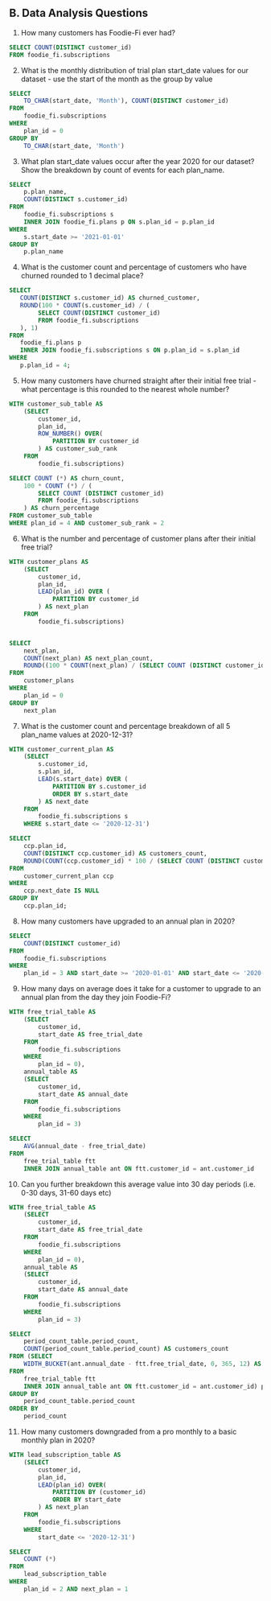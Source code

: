 ## B. Data Analysis Questions

1. How many customers has Foodie-Fi ever had?

```sql
SELECT COUNT(DISTINCT customer_id)
FROM foodie_fi.subscriptions
```

2. What is the monthly distribution of trial plan start_date values for our dataset - use the start of the month as the group by value

```sql
SELECT
	TO_CHAR(start_date, 'Month'), COUNT(DISTINCT customer_id)
FROM
	foodie_fi.subscriptions
WHERE
	plan_id = 0
GROUP BY
	TO_CHAR(start_date, 'Month')
```

3. What plan start_date values occur after the year 2020 for our dataset? Show the breakdown by count of events for each plan_name.

```sql
SELECT
	p.plan_name,
    COUNT(DISTINCT s.customer_id)
FROM
	foodie_fi.subscriptions s
    INNER JOIN foodie_fi.plans p ON s.plan_id = p.plan_id
WHERE
	s.start_date >= '2021-01-01'
GROUP BY
	p.plan_name
```

4. What is the customer count and percentage of customers who have churned rounded to 1 decimal place?

```sql
SELECT
   COUNT(DISTINCT s.customer_id) AS churned_customer,
   ROUND(100 * COUNT(s.customer_id) / (
   		SELECT COUNT(DISTINCT customer_id)
     	FROM foodie_fi.subscriptions
   ), 1)
FROM
   foodie_fi.plans p
   INNER JOIN foodie_fi.subscriptions s ON p.plan_id = s.plan_id
WHERE
   p.plan_id = 4;
```

5. How many customers have churned straight after their initial free trial - what percentage is this rounded to the nearest whole number?

```sql
WITH customer_sub_table AS
    (SELECT
        customer_id,
        plan_id,
        ROW_NUMBER() OVER(
            PARTITION BY customer_id
        ) AS customer_sub_rank
    FROM
        foodie_fi.subscriptions)

SELECT COUNT (*) AS churn_count,
	100 * COUNT (*) / (
  		SELECT COUNT (DISTINCT customer_id)
  		FROM foodie_fi.subscriptions
	) AS churn_percentage
FROM customer_sub_table
WHERE plan_id = 4 AND customer_sub_rank = 2
```

6. What is the number and percentage of customer plans after their initial free trial?

```sql
WITH customer_plans AS
    (SELECT
        customer_id,
        plan_id,
        LEAD(plan_id) OVER (
            PARTITION BY customer_id
        ) AS next_plan
    FROM
        foodie_fi.subscriptions)


SELECT
	next_plan,
    COUNT(next_plan) AS next_plan_count,
    ROUND((100 * COUNT(next_plan) / (SELECT COUNT (DISTINCT customer_id) FROM foodie_fi.subscriptions)), 2)
FROM
	customer_plans
WHERE
	plan_id = 0
GROUP BY
	next_plan
```

7. What is the customer count and percentage breakdown of all 5 plan_name values at 2020-12-31?

```sql
WITH customer_current_plan AS
    (SELECT
        s.customer_id,
        s.plan_id,
        LEAD(s.start_date) OVER (
            PARTITION BY s.customer_id
            ORDER BY s.start_date
        ) AS next_date
    FROM
        foodie_fi.subscriptions s
    WHERE s.start_date <= '2020-12-31')

SELECT
	ccp.plan_id,
    COUNT(DISTINCT ccp.customer_id) AS customers_count,
    ROUND(COUNT(ccp.customer_id) * 100 / (SELECT COUNT (DISTINCT customer_id) FROM customer_current_plan), 1)
FROM
	customer_current_plan ccp
WHERE
	ccp.next_date IS NULL
GROUP BY
	ccp.plan_id;
```

8. How many customers have upgraded to an annual plan in 2020?

```sql
SELECT
	COUNT(DISTINCT customer_id)
FROM
	foodie_fi.subscriptions
WHERE
	plan_id = 3 AND start_date >= '2020-01-01' AND start_date <= '2020-12-31'
```

9. How many days on average does it take for a customer to upgrade to an annual plan from the day they join Foodie-Fi?

```sql
WITH free_trial_table AS
    (SELECT
        customer_id,
        start_date AS free_trial_date
    FROM
        foodie_fi.subscriptions
    WHERE
        plan_id = 0),
    annual_table AS
    (SELECT
        customer_id,
        start_date AS annual_date
    FROM
        foodie_fi.subscriptions
    WHERE
        plan_id = 3)

SELECT
	AVG(annual_date - free_trial_date)
FROM
	free_trial_table ftt
    INNER JOIN annual_table ant ON ftt.customer_id = ant.customer_id
```

10. Can you further breakdown this average value into 30 day periods (i.e. 0-30 days, 31-60 days etc)

```sql
WITH free_trial_table AS
    (SELECT
        customer_id,
        start_date AS free_trial_date
    FROM
        foodie_fi.subscriptions
    WHERE
        plan_id = 0),
    annual_table AS
    (SELECT
        customer_id,
        start_date AS annual_date
    FROM
        foodie_fi.subscriptions
    WHERE
        plan_id = 3)

SELECT
	period_count_table.period_count,
	COUNT(period_count_table.period_count) AS customers_count
FROM (SELECT
	WIDTH_BUCKET(ant.annual_date - ftt.free_trial_date, 0, 365, 12) AS period_count
FROM
	free_trial_table ftt
    INNER JOIN annual_table ant ON ftt.customer_id = ant.customer_id) period_count_table
GROUP BY
	period_count_table.period_count
ORDER BY
	period_count
```

11. How many customers downgraded from a pro monthly to a basic monthly plan in 2020?

```sql
WITH lead_subscription_table AS
    (SELECT
        customer_id,
        plan_id,
        LEAD(plan_id) OVER(
            PARTITION BY (customer_id)
          	ORDER BY start_date
        ) AS next_plan
    FROM
        foodie_fi.subscriptions
    WHERE
    	start_date <= '2020-12-31')

SELECT
	COUNT (*)
FROM
	lead_subscription_table
WHERE
	plan_id = 2 AND next_plan = 1
```
